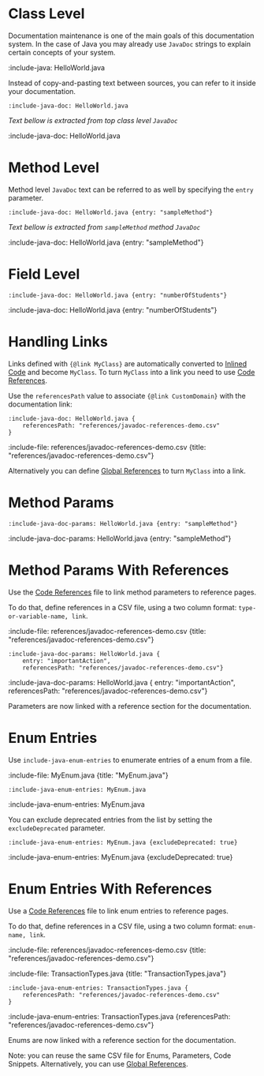 # Class Level

Documentation maintenance is one of the main goals of this documentation system. 
In the case of Java you may already use `JavaDoc` strings to explain certain concepts of your system.

:include-java: HelloWorld.java

Instead of copy-and-pasting text between sources, you can refer to it inside your documentation.

    :include-java-doc: HelloWorld.java
    
*Text bellow is extracted from top class level `JavaDoc`*

:include-java-doc: HelloWorld.java

# Method Level

Method level `JavaDoc` text can be referred to as well by specifying the `entry` parameter.
    
    :include-java-doc: HelloWorld.java {entry: "sampleMethod"}
    
*Text bellow is extracted from `sampleMethod` method `JavaDoc`*

:include-java-doc: HelloWorld.java {entry: "sampleMethod"}

# Field Level
    
    :include-java-doc: HelloWorld.java {entry: "numberOfStudents"}
    
:include-java-doc: HelloWorld.java {entry: "numberOfStudents"}

# Handling Links

Links defined with `{@link MyClass}` are automatically converted to [Inlined Code](snippets/inlined-code-snippets) and become
`MyClass`. To turn `MyClass` into a link you need to use [Code References](snippets/code-references).

Use the `referencesPath` value to associate `{@link CustomDomain}` with the documentation link:

```markdown-and-result
:include-java-doc: HelloWorld.java {
    referencesPath: "references/javadoc-references-demo.csv"
}
```

:include-file: references/javadoc-references-demo.csv {title: "references/javadoc-references-demo.csv"}

Alternatively you can define [Global References](snippets/code-references#global-references) to turn `MyClass` into a link.

# Method Params

    :include-java-doc-params: HelloWorld.java {entry: "sampleMethod"}

:include-java-doc-params: HelloWorld.java {entry: "sampleMethod"}

# Method Params With References

Use the [Code References](snippets/code-references) file to link method parameters to reference pages.
  
To do that, define references in a CSV file, using a two column format: `type-or-variable-name, link`.

:include-file: references/javadoc-references-demo.csv {title: "references/javadoc-references-demo.csv"}

    :include-java-doc-params: HelloWorld.java {
        entry: "importantAction", 
        referencesPath: "references/javadoc-references-demo.csv"}

:include-java-doc-params: HelloWorld.java {
    entry: "importantAction", 
    referencesPath: "references/javadoc-references-demo.csv"}

Parameters are now linked with a reference section for the documentation. 

# Enum Entries

Use `include-java-enum-entries` to enumerate entries of a enum from a file.

:include-file: MyEnum.java {title: "MyEnum.java"}

    :include-java-enum-entries: MyEnum.java
    
:include-java-enum-entries: MyEnum.java

You can exclude deprecated entries from the list by setting the `excludeDeprecated` parameter.
 
    :include-java-enum-entries: MyEnum.java {excludeDeprecated: true}

:include-java-enum-entries: MyEnum.java {excludeDeprecated: true}

# Enum Entries With References

Use a [Code References](snippets/code-references) file to link enum entries to reference pages.

To do that, define references in a CSV file, using a two column format: `enum-name, link`.

:include-file: references/javadoc-references-demo.csv {title: "references/javadoc-references-demo.csv"}

:include-file: TransactionTypes.java {title: "TransactionTypes.java"}

    :include-java-enum-entries: TransactionTypes.java {
        referencesPath: "references/javadoc-references-demo.csv"
    }
    
:include-java-enum-entries: TransactionTypes.java {referencesPath: "references/javadoc-references-demo.csv"}

Enums are now linked with a reference section for the documentation. 

Note: you can reuse the same CSV file for Enums, Parameters, Code Snippets. Alternatively, you can use
[Global References](snippets/code-references#global-references).
